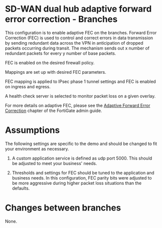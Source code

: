 # SD-WAN dual hub adaptive forward error correction - Branches

This configuration is to enable adaptive FEC on the branches. Forward Error Correction (FEC) is used to control and correct errors in data transmission by sending redundant data across the VPN in anticipation of dropped packets occurring during transit. The mechanism sends out x number of redundant packets for every y number of base packets.

FEC is enabled on the desired firewall policy.

Mappings are set up with desired FEC parameters.

FEC mapping is applied to IPsec phase 1 tunnel settings and FEC is enabled on ingress and egress.

A health check server is selected to monitor packet loss on a given overlay.

For more details on adaptive FEC, please see the [Adaptive Forward Error Correction](https://docs.fortinet.com/document/fortigate/7.4.99/administration-guide/169010/adaptive-forward-error-correction) chapter of the FortiGate admin guide.

# Assumptions

The following settings are specific to the demo and should be changed to fit your environment as necessary.

1) A custom application service is defined as udp port 5000. This should be adjusted to meet your business' needs.

2) Thresholds and settings for FEC should be tuned to the application and business needs. In this configuration, FEC parity bits were adjusted to be more aggressive during higher packet loss situations than the defaults.


# Changes between branches

None.
